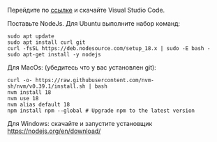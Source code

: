 Перейдите по [ссылке](https://code.visualstudio.com/) и скачайте Visual Studio Code.

Поставьте NodeJs.
Для Ubuntu выполните набор команд:
```
sudo apt update
sudo apt install curl git
curl -fsSL https://deb.nodesource.com/setup_18.x | sudo -E bash -
sudo apt-get install -y nodejs
```

Для MacOs: (убедитесь что у вас установлен git):
```
curl -o- https://raw.githubusercontent.com/nvm-sh/nvm/v0.39.1/install.sh | bash
nvm install 18
nvm use 18
nvm alias default 18
npm install npm --global # Upgrade npm to the latest version
```

Для Windows: скачайте и запустите установщик https://nodejs.org/en/download/